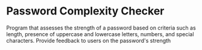 # Password Complexity Checker
Program that assesses the strength of a password based on criteria such as length, presence of uppercase and lowercase letters, numbers, and special characters. Provide feedback to users on the password's strength
